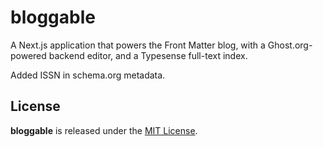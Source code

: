 # bloggable

A Next.js application that powers the Front Matter blog, with a Ghost.org-powered backend editor, and a Typesense full-text index.

Added ISSN in schema.org metadata.

## License

**bloggable** is released under the [MIT License](https://github.com/front-matter/bloggable/blob/master/LICENSE.md).
